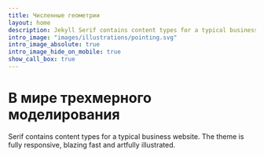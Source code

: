```yaml
---
title: Численные геометрии
layout: home
description: Jekyll Serif contains content types for a typical business website. The theme is fully responsive, blazing fast and artfully illustrated.
intro_image: "images/illustrations/pointing.svg"
intro_image_absolute: true
intro_image_hide_on_mobile: true
show_call_box: true
---
```


# В мире трехмерного моделирования

Serif contains content types for a typical business website. The theme is fully responsive, blazing fast and artfully illustrated.

